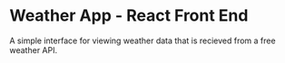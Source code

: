 # Weather App - React Front End 
A simple interface for viewing weather data that is recieved from a free weather API.